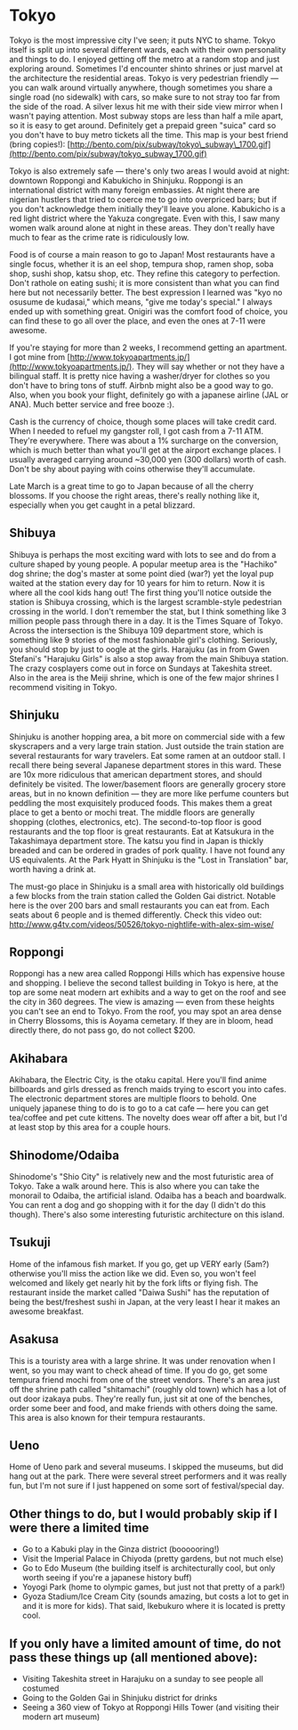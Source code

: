 # Tokyo

Tokyo is the most impressive city I've seen; it puts NYC to shame.  Tokyo itself is split up into several different wards, each with their own personality and things to do.  I enjoyed getting off the metro at a random stop and just exploring around.  Sometimes I'd encounter shinto shrines or just marvel at the architecture the residential areas.    Tokyo is very pedestrian friendly &mdash; you can walk around virtually anywhere, though sometimes you share a single road (no sidewalk) with cars, so make sure to not stray too far from the side of the road.  A silver lexus hit me with their side view mirror when I wasn't paying attention.  Most subway stops are less than half a mile apart, so it is easy to get around.  Definitely get a prepaid green "suica" card so you don't have to buy metro tickets all the time.  This map is your best friend (bring copies!): [http://bento.com/pix/subway/tokyo\_subway\_1700.gif](http://bento.com/pix/subway/tokyo_subway_1700.gif)

Tokyo is also extremely safe &mdash; there's only two areas I would avoid at night: downtown Roppongi and Kabukicho in Shinjuku.  Roppongi is an international district with many foreign embassies.  At night there are nigerian hustlers that tried to coerce me to go into overpriced bars; but if you don't acknowledge them initially they'll leave you alone.  Kabukicho is a red light district where the Yakuza congregate.  Even with this, I saw many women walk around alone at night in these areas.  They don't really have much to fear as the crime rate is ridiculously low.

Food is of course a main reason to go to Japan!  Most restaurants have a single focus, whether it is an eel shop, tempura shop, ramen shop, soba shop, sushi shop, katsu shop, etc.  They refine this category to perfection.  Don't rathole on eating sushi; it is more consistent than what you can find here but not necessarily better.  The best expression I learned was "kyo no osusume de kudasai," which means, "give me today's special."  I always ended up with something great.  Onigiri was the comfort food of choice, you can find these to go all over the place, and even the ones at 7-11 were awesome.

If you're staying for more than 2 weeks, I recommend getting an apartment.  I got mine from [http://www.tokyoapartments.jp/](http://www.tokyoapartments.jp/).  They will say whether or not they have a bilingual staff.  It is pretty nice having a washer/dryer for clothes so you don't have to bring tons of stuff.  Airbnb might also be a good way to go.  Also, when you book your flight, definitely go with a japanese airline (JAL or ANA).  Much better service and free booze :).

Cash is the currency of choice, though some places will take credit card.  When I needed to refuel my gangster roll, I got cash from a 7-11 ATM.  They're everywhere.  There was about a 1% surcharge on the conversion, which is much better than what you'll get at the airport exchange places.  I usually averaged carrying around ~30,000 yen (300 dollars) worth of cash.  Don't be shy about paying with coins otherwise they'll accumulate.

Late March is a great time to go to Japan because of all the cherry blossoms.  If you choose the right areas, there's really nothing like it, especially when you get caught in a petal blizzard.

## Shibuya
Shibuya is perhaps the most exciting ward with lots to see and do from a culture shaped by young people.  A popular meetup area is the "Hachiko" dog shrine; the dog's master at some point died (war?) yet the loyal pup waited at the station every day for 10 years for him to return.  Now it is where all the cool kids hang out!  The first thing you'll notice outside the station is Shibuya crossing, which is the largest scramble-style pedestrian crossing in the world.  I don't remember the stat, but I think something like 3 million people pass through there in a day.  It is the Times Square of Tokyo.  Across the intersection is the Shibuya 109 department store, which is something like 9 stories of the most fashionable girl's clothing.  Seriously, you should stop by just to oogle at the girls.  Harajuku (as in from Gwen Stefani's "Harajuku Girls" is also a stop away from the main Shibuya station.  The crazy cosplayers come out in force on Sundays at Takeshita street.  Also in the area is the Meiji shrine, which is one of the few major shrines I recommend visiting in Tokyo.

## Shinjuku
Shinjuku is another hopping area, a bit more on commercial side with a few skyscrapers and a very large train station.  Just outside the train station are several restaurants for wary travelers.  Eat some ramen at an outdoor stall.  I recall there being several Japanese department stores in this ward.  These are 10x more ridiculous that american department stores, and should definitely be visited.  The lower/basement floors are generally grocery store areas, but in no known definition &mdash; they are more like perfume counters but peddling the most exquisitely produced foods.  This makes them a great place to get a bento or mochi treat.  The middle floors are generally shopping (clothes, electronics, etc).  The second-to-top floor is good restaurants and the top floor is great restaurants.  Eat at Katsukura in the Takashimaya department store.  The katsu you find in Japan is thickly breaded and can be ordered in grades of pork quality.  I have not found any US equivalents.  At the Park Hyatt in Shinjuku is the "Lost in Translation" bar, worth having a drink at.

The must-go place in Shinjuku is a small area with historically old buildings a few blocks from the train station called the Golden Gai district.  Notable here is the over 200 bars and small restaurants you can eat from.  Each seats about 6 people and is themed differently.  Check this video out: http://www.g4tv.com/videos/50526/tokyo-nightlife-with-alex-sim-wise/

## Roppongi
Roppongi has a new area called Roppongi Hills which has expensive house and shopping.  I believe the second tallest building in Tokyo is here, at the top are some neat modern art exhibits and a way to get on the roof and see the city in 360 degrees.  The view is amazing &mdash; even from these heights you can't see an end to Tokyo.  From the roof, you may spot an area dense in Cherry Blossoms, this is Aoyama cemetary.  If they are in bloom, head directly there, do not pass go, do not collect $200.

## Akihabara
Akihabara, the Electric City, is the otaku capital.  Here you'll find anime billboards and girls dressed as french maids trying to escort you into cafes.  The electronic department stores are multiple floors to behold.  One uniquely japanese thing to do is to go to a cat cafe &mdash; here you can get tea/coffee and pet cute kittens.  The novelty does wear off after a bit, but I'd at least stop by this area for a couple hours.

## Shinodome/Odaiba
Shinodome's "Shio City" is relatively new and the most futuristic area of Tokyo.  Take a walk around here.  This is also where you can take the monorail to Odaiba, the artificial island.  Odaiba has a beach and boardwalk.  You can rent a dog and go shopping with it for the day (I didn't do this though).  There's also some interesting futuristic architecture on this island.

## Tsukuji
Home of the infamous fish market.  If you go, get up VERY early (5am?) otherwise you'll miss the action like we did.  Even so, you won't feel welcomed and likely get nearly hit by the fork lifts or flying fish.  The restaurant inside the market called "Daiwa Sushi" has the reputation of being the best/freshest sushi in Japan, at the very least I hear it makes an awesome breakfast.

## Asakusa
This is a touristy area with a large shrine.  It was under renovation when I went, so you may want to check ahead of time.  If you do go, get some tempura friend mochi from one of the street vendors.  There's an area just off the shrine path called "shitamachi" (roughly old town) which has a lot of out door izakaya pubs.  They're really fun, just sit at one of the benches, order some beer and food, and make friends with others doing the same.  This area is also known for their tempura restaurants.

## Ueno
Home of Ueno park and several museums.  I skipped the museums, but did hang out at the park.  There were several street performers and it was really fun, but I'm not sure if I just happened on some sort of festival/special day.

## Other things to do, but I would probably skip if I were there a limited time
- Go to a Kabuki play in the Ginza district (boooooring!)
- Visit the Imperial Palace in Chiyoda (pretty gardens, but not much else)
- Go to Edo Museum (the building itself is architecturally cool, but only worth seeing if you're a japanese history buff)
- Yoyogi Park (home to olympic games, but just not that pretty of a park!)
- Gyoza Stadium/Ice Cream City (sounds amazing, but costs a lot to get in and it is more for kids).  That said, Ikebukuro where it is located is pretty cool.

## If you only have a limited amount of time, do not pass these things up (all mentioned above):
- Visiting Takeshita street in Harajuku on a sunday to see people all costumed
- Going to the Golden Gai in Shinjuku district for drinks
- Seeing a 360 view of Tokyo at Roppongi Hills Tower (and visiting their modern art museum)
